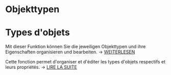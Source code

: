 <!-- TRANSLATED by md-translate -->
# Objekttypen

# Types d'objets

Mit dieser Funktion können Sie die jeweiligen Objekttypen und ihre Eigenschaften organisieren und bearbeiten. → [WEITERLESEN](../../../grundlagen/benutzerdefinierte-objekttypen.md)

Cette fonction permet d'organiser et d'éditer les types d'objets respectifs et leurs propriétés. → [LIRE LA SUITE](../../../bases/types-d'objets-définis-par-l'utilisateur.md)
